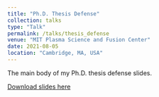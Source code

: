 ```yaml
---
title: "Ph.D. Thesis Defense"
collection: talks
type: "Talk"
permalink: /talks/thesis_defense
venue: "MIT Plasma Science and Fusion Center"
date: 2021-08-05
location: "Cambridge, MA, USA"
---
```


The main body of my Ph.D. thesis defense slides.

[Download slides here](http://fsciortino.github.io/files/sciortino_defense_4aug2021)
